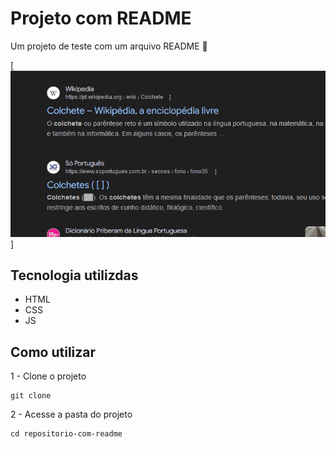 # Projeto com README
Um projeto de teste com um arquivo README 🚀

[<img src="./tela.gif" alt="gif da tela inicial do projeto">]

## Tecnologia utilizdas

- HTML
- CSS
- JS
## Como utilizar

1 - Clone o projeto
```
git clone
```

2 - Acesse a pasta do projeto
```
cd repositorio-com-readme
```

